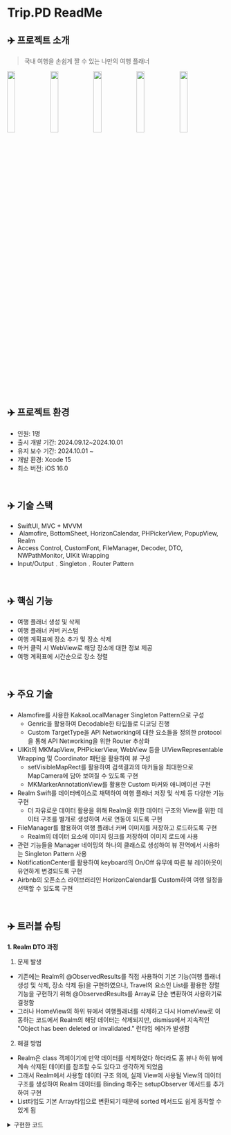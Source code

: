 # Trip.PD ReadMe

## ✈️ 프로젝트 소개
> 국내 여행을 손쉽게 짤 수 있는 나만의 여행 플래너
<img src="https://github.com/user-attachments/assets/4f878401-7ab0-488d-b2e0-074951fc5c94" width="19%"/>
<img src="https://github.com/user-attachments/assets/3696201b-257f-4e59-a382-24eaa5f23568" width="19%"/>
<img src="https://github.com/user-attachments/assets/6cc7fe58-1288-49d6-9768-632f9280a82e" width="19%"/>
<img src="https://github.com/user-attachments/assets/aba1a129-cbc7-410e-8f2c-eee2c23983bd" width="19%"/>
<img src="https://github.com/user-attachments/assets/0ecac6ce-82fe-4286-b6dd-eb8f550f5afb" width="19%"/>
<br>

## ✈️ 프로젝트 환경
- 인원: 1명
- 출시 개발 기간: 2024.09.12~2024.10.01
- 유지 보수 기간: 2024.10.01 ~ 
- 개발 환경: Xcode 15
- 최소 버전: iOS 16.0
<br>

## ✈️ 기술 스택
- SwiftUI, MVC + MVVM
-  Alamofire, BottomSheet, HorizonCalendar, PHPickerView, PopupView, Realm
- Access Control, CustomFont, FileManager, Decoder, DTO, NWPathMonitor, UIKit Wrapping
- Input/Output﹒Singleton﹒Router Pattern
<br>

## ✈️ 핵심 기능
- 여행 플래너 생성 및 삭제
- 여행 플래너 커버 커스텀
- 여행 계획표에 장소 추가 및 장소 삭제
- 마커 클릭 시 WebView로 해당 장소에 대한 정보 제공
- 여행 계획표에 시간순으로 장소 정렬
<br>

## ✈️ 주요 기술
- Alamofire를 사용한 KakaoLocalManager Singleton Pattern으로 구성
   - Genric을 활용하여 Decodable한 타입들로 디코딩 진행
   - Custom TargetType을 API Networking에 대한 요소들을 정의한 protocol을 통해 API Networking을 위한 Router 추상화
- UIKit의 MKMapView, PHPickerView, WebView 등을 UIViewRepresentable Wrapping 및 Coordinator 패턴을 활용하여 뷰 구성
   - setVisibleMapRect를 활용하여 검색결과의 마커들을 최대한으로 MapCamera에 담아 보여질 수 있도록 구현
   - MKMarkerAnnotationView를 활용한 Custom 마커와 애니메이션 구현
- Realm Swift를 데이터베이스로 채택하여 여행 플래너 저장 및 삭제 등 다양한 기능 구현
   - 더 자유로운 데이터 활용을 위해 Realm을 위한 데이터 구조와 View를 위한 데이터 구조를 별개로 생성하여 서로 연동이 되도록 구현
- FileManager를 활용하여 여행 플래너 커버 이미지를 저장하고 로드하도록 구현
   - Realm의 데이터 요소에 이미지 링크를 저장하여 이미지 로드에 사용
- 관련 기능들을 Manager 네이밍의 하나의 클래스로 생성하여 뷰 전역에서 사용하는 Singleton Pattern 사용
- NotificationCenter를 활용하여 keyboard의 On/Off 유무에 따른 뷰 레이아웃이 유연하게 변경되도록 구현
- Airbnb의 오픈소스 라이브러리인 HorizonCalendar를 Custom하여 여행 일정을 선택할 수 있도록 구현
<br>

## ✈️ 트러블 슈팅

****1. Realm DTO 과정**** 

1) 문제 발생
- 기존에는 Realm의 @ObservedResults를 직접 사용하여 기본 기능(여행 플래너 생성 및 삭제, 장소 삭제 등)을 구현하였으나, Travel의 요소인 List를 활용한 정렬 기능을 구현하기 위해 @ObservedResults를 Array로 단순 변환하여 사용하기로 결정함
- 그러나 HomeView의 하위 뷰에서 여행플래너를 삭제하고 다시 HomeView로 이동하는 코드에서 Realm의 해당 데이터는 삭제되지만, dismiss에서 지속적인 "Object has been deleted or invalidated." 런타임 에러가 발생함

2) 해결 방법
- Realm은 class 객체이기에 만약 데이터를 삭제하였다 하더라도 홈 뷰나 하위 뷰에 계속 삭제된 데이터를 참조할 수도 있다고 생각하게 되었음
- 그래서 Realm에서 사용할 데이터 구조 외에, 실제 View에 사용될 View의 데이터 구조를 생성하여 Realm 데이터를 Binding 해주는 setupObserver 메서드를 추가하여 구현
- List타입도 기본 Array타입으로 변환되기 때문에 sorted 메서드도 쉽게 동작할 수 있게 됨

<details><summary> 구현한 코드
</summary>
   
<br>

## ✈️ 회고
- 목표한 심사 및 출시 날짜를 위해 빠른 개발을 위하여 MVC 패턴으로 코드를 작성하게 되었는데, 프로퍼티를 많이 사용하는 뷰에서 코드가 복잡해지고 가독성이 떨어지는 것을 확인하였습니다. 그래서 유지 보수를 진행하는 동시에 관련 코드를 개선하기 위해 Combine을 활용한 MVVM 패턴으로 리팩토링을 진행하고 있습니다.
- MVVM 패턴으로의 리팩토링을 진행하면서 SwiftUI에서의 MVVM 디자인 패턴이 크게 효율성이 있을까라는 의문점이 들었습니다. MVVM 패턴은 관찰할 데이터와 비즈니스 로직을 ViewModel에 담아 뷰와 Data를 연결하는 양방향 Data Flow인데, SwiftUI의 View에서 @State, @Binding 등의 프로퍼티 래퍼를 사용하여 충분히 View와 ViewModel의 기능을 구현할 수 있기 때문에 ViewModel이 불필요해질 수 있다는 것을 느끼게 되었습니다. 그래서 MVVM 디자인 패턴으로 리팩토링을 진행한 이후, Apple에서 지향하는 단방향 Data Flow를 따르는 디자인 패턴인 MVI, TCA, Redux 등을 공부해 보고 리팩토링을 한 번 더 진행하거나 다음 프로젝트에 적용해 보려고 합니다.
- TripPD는 Database로 Realm 라이브러리를 학습하여 사용하였는데, Apple에서는 Database '기능'을 지원하는 CoreData와 SwiftData가 존재한다는 것을 확인하였습니다. 다음 프로젝트에선 CoreData나 SwiftData를 공부하여 적용해 보고 데이터베이스에 대한 이해도를 높여보려고 합니다.

